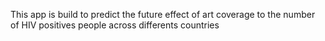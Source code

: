 This app is build to predict the future effect of art coverage to the number of HIV positives people across differents countries
